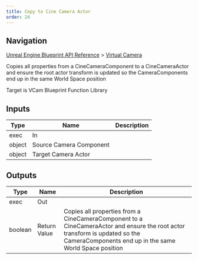 ```yaml
---
title: Copy to Cine Camera Actor
order: 24
---
```

## Navigation

[Unreal Engine Blueprint API Reference](https://dev.epicgames.com/documentation/en-us/unreal-engine/BlueprintAPI) > [Virtual Camera](https://dev.epicgames.com/documentation/en-us/unreal-engine/BlueprintAPI/VirtualCamera_1)

Copies all properties from a CineCameraComponent to a CineCameraActor and ensure the root actor transform is updated so the CameraComponents end up in the same World Space position

Target is VCam Blueprint Function Library

## Inputs

| Type | Name | Description |
| --- | --- | --- |
| exec | In |  |
| object | Source Camera Component |  |
| object | Target Camera Actor |  |

## Outputs

| Type | Name | Description |
| --- | --- | --- |
| exec | Out |  |
| boolean | Return Value | Copies all properties from a CineCameraComponent to a CineCameraActor and ensure the root actor transform is updated so the CameraComponents end up in the same World Space position |
